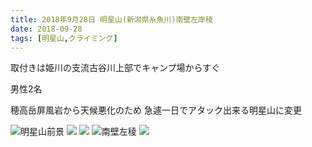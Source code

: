 ```yaml
---
title: 2018年9月28日 明星山(新潟県糸魚川)南壁左岸稜
date: 2018-09-28
tags: [明星山,クライミング]
---
```


取付きは姫川の支流古谷川上部でキャンプ場からすぐ

男性2名

穂高岳屏風岩から天候悪化のため
急遽一日でアタック出来る明星山に変更


![明星山前景](/2018/09/28/20180928/1.png)
![](/2018/09/28/20180928/2.png)
![](/2018/09/28/20180928/3.png)
![南壁左稜](/2018/09/28/20180928/4.png)
![](/2018/09/28/20180928/5.png)

